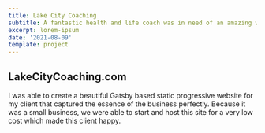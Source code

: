 ```yaml
---
title: Lake City Coaching
subtitle: A fantastic health and life coach was in need of an amazing website.
excerpt: lorem-ipsum
date: '2021-08-09'
template: project
---
```

## LakeCityCoaching.com

I was able to create a beautiful Gatsby based static progressive website for my client that captured the essence of the business perfectly. Because it was a small business, we were able to start and host this site for a very low cost which made this client happy.
